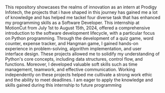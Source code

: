 This repository showcases the realms of innovation as an intern at Prodigy Infotech, the projects that i have shaped in this journey has gained me a lot of knowledge and has helped me tackel four diverse task that has enhanced my programming skills as a Software Developer.
This internship at MotionCut from July 1st to August 15th, 2024, offered a comprehensive introduction to the software development lifecycle, with a particular focus on Python programming. Through the development of a quiz game, word counter, expense tracker, and Hangman game, I gained hands-on experience in problem-solving, algorithm implementation, and user interface design. These projects allowed me to solidify my understanding of Python's core concepts, including data structures, control flow, and functions. Moreover, I developed valuable soft skills such as time management, teamwork, and effective communication. Working independently on these projects helped me cultivate a strong work ethic and the ability to meet deadlines. I am eager to apply the knowledge and skills gained during this internship to future programming 
